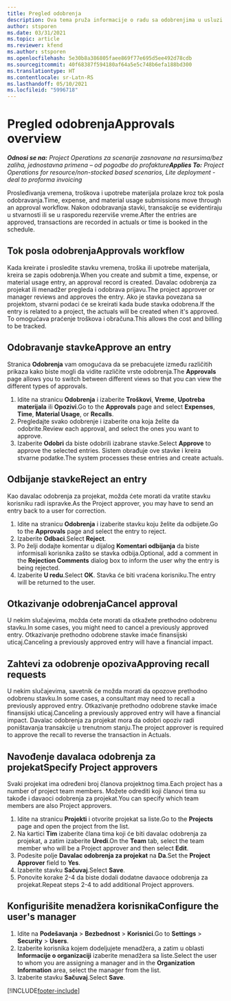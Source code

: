 ```yaml
---
title: Pregled odobrenja
description: Ova tema pruža informacije o radu sa odobrenjima u usluzi Project Operations.
author: stsporen
ms.date: 03/31/2021
ms.topic: article
ms.reviewer: kfend
ms.author: stsporen
ms.openlocfilehash: 5e30b8a386805faee869f77e695d5ee492d78cdb
ms.sourcegitcommit: 40f68387f594180af64a5e5c748b6efa188bd300
ms.translationtype: HT
ms.contentlocale: sr-Latn-RS
ms.lasthandoff: 05/10/2021
ms.locfileid: "5996718"
---
```

# <a name="approvals-overview"></a><span data-ttu-id="3cdaf-103">Pregled odobrenja</span><span class="sxs-lookup"><span data-stu-id="3cdaf-103">Approvals overview</span></span>

<span data-ttu-id="3cdaf-104">_**Odnosi se na:** Project Operations za scenarije zasnovane na resursima/bez zaliha, jednostavna primena – od pogodbe do profakture_</span><span class="sxs-lookup"><span data-stu-id="3cdaf-104">_**Applies To:** Project Operations for resource/non-stocked based scenarios, Lite deployment - deal to proforma invoicing_</span></span>

<span data-ttu-id="3cdaf-105">Prosleđivanja vremena, troškova i upotrebe materijala prolaze kroz tok posla odobravanja.</span><span class="sxs-lookup"><span data-stu-id="3cdaf-105">Time, expense, and material usage submissions move through an approval workflow.</span></span> <span data-ttu-id="3cdaf-106">Nakon odobravanja stavki, transakcije se evidentiraju u stvarnosti ili se u rasporedu rezerviše vreme.</span><span class="sxs-lookup"><span data-stu-id="3cdaf-106">After the entries are approved, transactions are recorded in actuals or time is booked in the schedule.</span></span>

## <a name="approvals-workflow"></a><span data-ttu-id="3cdaf-107">Tok posla odobrenja</span><span class="sxs-lookup"><span data-stu-id="3cdaf-107">Approvals workflow</span></span>
<span data-ttu-id="3cdaf-108">Kada kreirate i prosledite stavku vremena, troška ili upotrebe materijala, kreira se zapis odobrenja.</span><span class="sxs-lookup"><span data-stu-id="3cdaf-108">When you create and submit a time, expense, or material usage entry, an approval record is created.</span></span> <span data-ttu-id="3cdaf-109">Davalac odobrenja za projekat ili menadžer pregleda i odobrava prijavu.</span><span class="sxs-lookup"><span data-stu-id="3cdaf-109">The project approver or manager reviews and approves the entry.</span></span> <span data-ttu-id="3cdaf-110">Ako je stavka povezana sa projektom, stvarni podaci će se kreirati kada bude stavka odobrena.</span><span class="sxs-lookup"><span data-stu-id="3cdaf-110">If the entry is related to a project, the actuals will be created when it's approved.</span></span> <span data-ttu-id="3cdaf-111">To omogućava praćenje troškova i obračuna.</span><span class="sxs-lookup"><span data-stu-id="3cdaf-111">This allows the cost and billing to be tracked.</span></span>

## <a name="approve-an-entry"></a><span data-ttu-id="3cdaf-112">Odobravanje stavke</span><span class="sxs-lookup"><span data-stu-id="3cdaf-112">Approve an entry</span></span>
<span data-ttu-id="3cdaf-113">Stranica **Odobrenja** vam omogućava da se prebacujete između različitih prikaza kako biste mogli da vidite različite vrste odobrenja.</span><span class="sxs-lookup"><span data-stu-id="3cdaf-113">The **Approvals** page allows you to switch between different views so that you can view the different types of approvals.</span></span>
  
1. <span data-ttu-id="3cdaf-114">Idite na stranicu **Odobrenja** i izaberite **Troškovi**, **Vreme**, **Upotreba materijala** ili **Opozivi**.</span><span class="sxs-lookup"><span data-stu-id="3cdaf-114">Go to the **Approvals** page and select **Expenses**, **Time**, **Material Usage**, or **Recalls**.</span></span>
2. <span data-ttu-id="3cdaf-115">Pregledajte svako odobrenje i izaberite ona koja želite da odobrite.</span><span class="sxs-lookup"><span data-stu-id="3cdaf-115">Review each approval, and select the ones you want to approve.</span></span>
3. <span data-ttu-id="3cdaf-116">Izaberite **Odobri** da biste odobrili izabrane stavke.</span><span class="sxs-lookup"><span data-stu-id="3cdaf-116">Select **Approve** to approve the selected entries.</span></span>
<span data-ttu-id="3cdaf-117">Sistem obrađuje ove stavke i kreira stvarne podatke.</span><span class="sxs-lookup"><span data-stu-id="3cdaf-117">The system processes these entries and create actuals.</span></span>

## <a name="reject-an-entry"></a><span data-ttu-id="3cdaf-118">Odbijanje stavke</span><span class="sxs-lookup"><span data-stu-id="3cdaf-118">Reject an entry</span></span>
<span data-ttu-id="3cdaf-119">Kao davalac odobrenja za projekat, možda ćete morati da vratite stavku korisniku radi ispravke.</span><span class="sxs-lookup"><span data-stu-id="3cdaf-119">As the Project approver, you may have to send an entry back to a user for correction.</span></span>
  
1. <span data-ttu-id="3cdaf-120">Idite na stranicu **Odobrenja** i izaberite stavku koju želite da odbijete.</span><span class="sxs-lookup"><span data-stu-id="3cdaf-120">Go to the **Approvals** page and select the entry to reject.</span></span> 
2. <span data-ttu-id="3cdaf-121">Izaberite **Odbaci**.</span><span class="sxs-lookup"><span data-stu-id="3cdaf-121">Select **Reject**.</span></span>
3. <span data-ttu-id="3cdaf-122">Po želji dodajte komentar u dijalog **Komentari odbijanja** da biste informisali korisnika zašto se stavka odbija.</span><span class="sxs-lookup"><span data-stu-id="3cdaf-122">Optional, add a comment in the **Rejection Comments** dialog box to inform the user why the entry is being rejected.</span></span>
4. <span data-ttu-id="3cdaf-123">Izaberite **U redu**.</span><span class="sxs-lookup"><span data-stu-id="3cdaf-123">Select **OK**.</span></span> <span data-ttu-id="3cdaf-124">Stavka će biti vraćena korisniku.</span><span class="sxs-lookup"><span data-stu-id="3cdaf-124">The entry will be returned to the user.</span></span>
  
## <a name="cancel-approval"></a><span data-ttu-id="3cdaf-125">Otkazivanje odobrenja</span><span class="sxs-lookup"><span data-stu-id="3cdaf-125">Cancel approval</span></span>
<span data-ttu-id="3cdaf-126">U nekim slučajevima, možda ćete morati da otkažete prethodno odobrenu stavku.</span><span class="sxs-lookup"><span data-stu-id="3cdaf-126">In some cases, you might need to cancel a previously approved entry.</span></span> <span data-ttu-id="3cdaf-127">Otkazivanje prethodno odobrene stavke imaće finansijski uticaj.</span><span class="sxs-lookup"><span data-stu-id="3cdaf-127">Canceling a previously approved entry will have a financial impact.</span></span> 

## <a name="approving-recall-requests"></a><span data-ttu-id="3cdaf-128">Zahtevi za odobrenje opoziva</span><span class="sxs-lookup"><span data-stu-id="3cdaf-128">Approving recall requests</span></span>
<span data-ttu-id="3cdaf-129">U nekim slučajevima, savetnik će možda morati da opozove prethodno odobrenu stavku.</span><span class="sxs-lookup"><span data-stu-id="3cdaf-129">In some cases, a consultant may need to recall a previously approved entry.</span></span> <span data-ttu-id="3cdaf-130">Otkazivanje prethodno odobrene stavke imaće finansijski uticaj.</span><span class="sxs-lookup"><span data-stu-id="3cdaf-130">Canceling a previously approved entry will have a financial impact.</span></span> <span data-ttu-id="3cdaf-131">Davalac odobrenja za projekat mora da odobri opoziv radi poništavanja transakcije u trenutnom stanju.</span><span class="sxs-lookup"><span data-stu-id="3cdaf-131">The project approver is required to approve the recall to reverse the transaction in Actuals.</span></span>

## <a name="specify-project-approvers"></a><span data-ttu-id="3cdaf-132">Navođenje davalaca odobrenja za projekat</span><span class="sxs-lookup"><span data-stu-id="3cdaf-132">Specify Project approvers</span></span>
<span data-ttu-id="3cdaf-133">Svaki projekat ima određeni broj članova projektnog tima.</span><span class="sxs-lookup"><span data-stu-id="3cdaf-133">Each project has a number of project team members.</span></span> <span data-ttu-id="3cdaf-134">Možete odrediti koji članovi tima su takođe i davaoci odobrenja za projekat.</span><span class="sxs-lookup"><span data-stu-id="3cdaf-134">You can specify which team members are also Project approvers.</span></span>

1. <span data-ttu-id="3cdaf-135">Idite na stranicu **Projekti** i otvorite projekat sa liste.</span><span class="sxs-lookup"><span data-stu-id="3cdaf-135">Go to the **Projects** page and open the project from the list.</span></span>
2. <span data-ttu-id="3cdaf-136">Na kartici **Tim** izaberite člana tima koji će biti davalac odobrenja za projekat, a zatim izaberite **Uredi**.</span><span class="sxs-lookup"><span data-stu-id="3cdaf-136">On the **Team** tab, select the team member who will be a Project approver and then select **Edit**.</span></span>
3. <span data-ttu-id="3cdaf-137">Podesite polje **Davalac odobrenja za projekat** na **Da**.</span><span class="sxs-lookup"><span data-stu-id="3cdaf-137">Set the **Project Approver** field to **Yes**.</span></span>
4. <span data-ttu-id="3cdaf-138">Izaberite stavku **Sačuvaj**.</span><span class="sxs-lookup"><span data-stu-id="3cdaf-138">Select **Save**.</span></span>
5. <span data-ttu-id="3cdaf-139">Ponovite korake 2-4 da biste dodali dodatne davaoce odobrenja za projekat.</span><span class="sxs-lookup"><span data-stu-id="3cdaf-139">Repeat steps 2-4 to add additional Project approvers.</span></span>

## <a name="configure-the-users-manager"></a><span data-ttu-id="3cdaf-140">Konfigurišite menadžera korisnika</span><span class="sxs-lookup"><span data-stu-id="3cdaf-140">Configure the user's manager</span></span>

1. <span data-ttu-id="3cdaf-141">Idite na **Podešavanja** > **Bezbednost** > **Korisnici**.</span><span class="sxs-lookup"><span data-stu-id="3cdaf-141">Go to **Settings** > **Security** > **Users**.</span></span>
2. <span data-ttu-id="3cdaf-142">Izaberite korisnika kojem dodeljujete menadžera, a zatim u oblasti **Informacije o organizaciji** izaberite menadžera sa liste.</span><span class="sxs-lookup"><span data-stu-id="3cdaf-142">Select the user to whom you are assigning a manager and in the **Organization Information** area, select the manager from the list.</span></span> 
3. <span data-ttu-id="3cdaf-143">Izaberite stavku **Sačuvaj**.</span><span class="sxs-lookup"><span data-stu-id="3cdaf-143">Select **Save**.</span></span>




[!INCLUDE[footer-include](../includes/footer-banner.md)]
